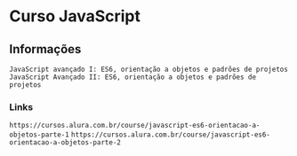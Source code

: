 # Curso JavaScript

## Informações

`JavaScript avançado I: ES6, orientação a objetos e padrões de projetos`
`JavaScript Avançado II: ES6, orientação a objetos e padrões de projetos`

### Links

`https://cursos.alura.com.br/course/javascript-es6-orientacao-a-objetos-parte-1`
`https://cursos.alura.com.br/course/javascript-es6-orientacao-a-objetos-parte-2`
